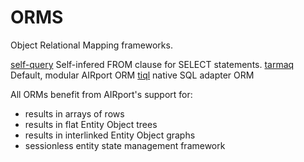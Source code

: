 # ORMS

Object Relational Mapping frameworks.

[self-query](./self) Self-infered FROM clause for SELECT statements.
[tarmaq](./tarmaq) Default, modular AIRport ORM
[tiql](./tiql) native SQL adapter ORM

All ORMs benefit from AIRport's support for:

*   results in arrays of rows
*   results in flat Entity Object trees
*   results in interlinked Entity Object graphs 
*   sessionless entity state management framework
